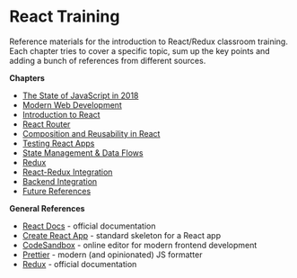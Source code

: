# React Training

Reference materials for the introduction to React/Redux classroom training. Each chapter tries to cover a specific topic, sum up the key points and adding a bunch of references from different sources.

**Chapters**
* [The State of JavaScript in 2018](https://github.com/alexnm/react-training/blob/master/01-state-of-javascript-2018.md)
* [Modern Web Development](https://github.com/alexnm/react-training/blob/master/02-modern-web-development.md)
* [Introduction to React](https://github.com/alexnm/react-training/blob/master/03-introduction-to-react.md)
* [React Router](https://github.com/alexnm/react-training/blob/master/04-react-router.md)
* [Composition and Reusability in React](https://github.com/alexnm/react-training/blob/master/05-composition-and-reusability-in-react.md)
* [Testing React Apps](https://github.com/alexnm/react-training/blob/master/06-testing-react-apps.md)
* [State Management & Data Flows](https://github.com/alexnm/react-training/blob/master/07-state-management-and-data-flows.md)
* [Redux](https://github.com/alexnm/react-training/blob/master/08-redux.md)
* [React-Redux Integration](https://github.com/alexnm/react-training/blob/master/09-react-redux-integration.md)
* [Backend Integration](https://github.com/alexnm/react-training/blob/master/10-backend-integration-in-react.md)
* [Future References](https://github.com/alexnm/react-training/blob/master/11-future-references.md)

**General References**
* [React Docs](https://reactjs.org/docs/getting-started.html) - official documentation
* [Create React App](https://github.com/facebook/create-react-app) - standard skeleton for a React app
* [CodeSandbox](https://codesandbox.io/) - online editor for modern frontend development
* [Prettier](https://github.com/prettier/prettier) - modern (and opinionated) JS formatter
* [Redux](https://redux.js.org/) - official documentation
